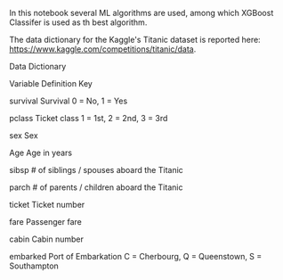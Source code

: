 In this notebook several ML algorithms are used, among which XGBoost Classifer is used as th best algorithm. 

The data dictionary for the Kaggle's Titanic dataset is reported here: https://www.kaggle.com/competitions/titanic/data.



Data Dictionary

Variable	Definition	Key

survival	Survival	0 = No, 1 = Yes

pclass	Ticket class	1 = 1st, 2 = 2nd, 3 = 3rd

sex	Sex	

Age	Age in years	

sibsp	# of siblings / spouses aboard the Titanic	

parch	# of parents / children aboard the Titanic	

ticket	Ticket number	

fare	Passenger fare	

cabin	Cabin number	

embarked	Port of Embarkation	C = Cherbourg, Q = Queenstown, S = Southampton
